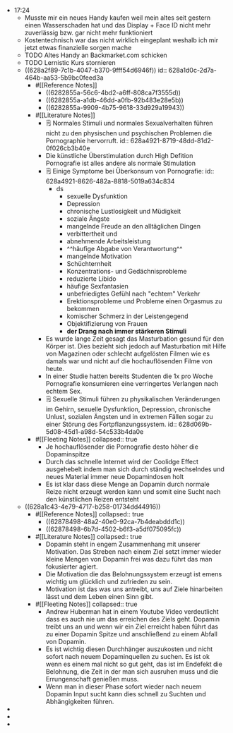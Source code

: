 - 17:24
	- Musste mir ein neues Handy kaufen weil mein altes seit gestern einen Wasserschaden hat und das Display + Face ID nicht mehr zuverlässig bzw. gar nicht mehr funktioniert
	- Kostentechnisch war das nicht wirklich eingeplant weshalb ich mir jetzt etwas finanzielle sorgen mache
	- TODO Altes Handy an Backmarket.com schicken
	- TODO Lernistic Kurs stornieren
	- ((628a2f89-7c1b-4047-b370-9fff54d6946f))
	  id:: 628a1d0c-2d7a-464b-aa53-5b9bc0feed3a
		- #[[Reference Notes]]
			- ((6282855a-56c6-4bd2-a6ff-808ca7f3555d))
			- ((6282855a-a1db-46dd-a0fb-92b483e28e5b))
			- ((6282855a-9909-4b75-9618-33d929a19943))
		- #[[Literature Notes]]
			- 🗒 Normales Stimuli und normales Sexualverhalten führen nicht zu den physischen und psychischen Problemen die Pornographie hervorruft.
			  id:: 628a4921-8719-48dd-81d2-0f026cb3b40e
			- Die künstliche Überstimulation durch High Defition Pornografie ist alles andere als normale Stimulation
			- 🗒 Einige Symptome bei Überkonsum von Pornografie:
			  id:: 628a4921-8626-482a-8818-5019a634c834
			  * ds
				- sexuelle Dysfunktion
				- Depression
				- chronische Lustlosigkeit und Müdigkeit
				- soziale Ängste
				- mangelnde Freude an den alltäglichen Dingen
				- verbittertheit und
				- abnehmende Arbeitsleistung
				- ^^häufige Abgabe von Verantwortung^^
				- mangelnde Motivation
				- Schüchternheit
				- Konzentrations- und Gedächnisprobleme
				- reduzierte Libido
				- häufige Sexfantasien
				- unbefriedigtes Gefühl nach "echtem" Verkehr
				- Erektionsprobleme und Probleme einen Orgasmus zu bekommen
				- komischer Schmerz in der Leistengegend
				- Objektifizierung von Frauen
				- **der Drang nach immer stärkeren Stimuli**
			- Es wurde lange Zeit gesagt das Masturbation gesund für den Körper ist. Dies bezieht sich jedoch auf Masturbation mit Hilfe von Magazinen oder schlecht aufgelösten Filmen wie es damals war und nicht auf die hochauflösenden Filme von heute.
			- In einer Studie hatten bereits Studenten die 1x pro Woche Pornografie konsumieren eine verringertes Verlangen nach echtem Sex.
			- 🗒 Sexuelle Stimuli führen zu physikalischen Veränderungen im Gehirn, sexuelle Dysfunktion, Depression, chronische Unlust, sozialen Ängsten und in extremen Fällen sogar zu einer Störung des Fortpflanzungssystem.
			  id:: 628d069b-5d08-45d1-a98d-54c533b4da0e
		- #[[Fleeting Notes]]
		  collapsed:: true
			- Je hochauflösender die Pornografie desto höher die Dopaminspitze
			- Durch das schnelle Internet wird der Coolidge Effect ausgehebelt indem man sich durch ständig wechselndes und neues Material immer neue Dopamindosen holt
			- Es ist klar dass diese Menge an Dopamin durch normale Reize nicht erzeugt werden kann und somit eine Sucht nach den künstlichen Reizen entsteht
	- ((628a1c43-4e79-4717-b258-01734dd44916))
		- #[[Reference Notes]]
		  collapsed:: true
			- ((62878498-48a2-40e0-92ca-7b4deabddd1c))
			- ((62878498-6b7d-4502-b6f3-a5df075095fc))
		- #[[Literature Notes]]
		  collapsed:: true
			- Dopamin steht in engem Zusammenhang mit unserer Motivation. Das Streben nach einem Ziel setzt immer wieder kleine Mengen von Dopamin frei was dazu führt das man fokusierter agiert.
			- Die Motivation die das Belohnungssystem erzeugt ist emens wichtig um glücklich und zufrieden zu sein.
			- Motivation ist das was uns antreibt, uns auf Ziele hinarbeiten lässt und dem Leben einen Sinn gibt.
		- #[[Fleeting Notes]]
		  collapsed:: true
			- Andrew Huberman hat in einem Youtube Video verdeutlicht dass es auch nie um das erreichen des Ziels geht. Dopamin treibt uns an und wenn wir ein Ziel erreicht haben führt das zu einer Dopamin Spitze und anschließend zu einem Abfall von Dopamin.
			- Es ist wichtig diesen Durchhänger auszukosten und nicht sofort nach neuem Dopaminquellen zu suchen. Es ist ok wenn es einem mal nicht so gut geht, das ist im Endefekt die Belohnung, die Zeit in der man sich ausruhen muss und die Errungenschaft genießen muss.
			- Wenn man in dieser Phase sofort wieder nach neuem Dopamin Input sucht kann dies schnell zu Suchten und Abhängigkeiten führen.
-
-
-